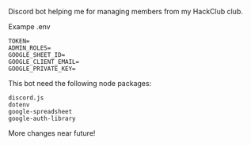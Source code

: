 Discord bot helping me for managing members from my HackClub club.

Exampe .env
```
TOKEN=
ADMIN_ROLES=
GOOGLE_SHEET_ID=
GOOGLE_CLIENT_EMAIL=
GOOGLE_PRIVATE_KEY=
```

This bot need the following node packages: 
```
discord.js
dotenv
google-spreadsheet
google-auth-library
```

More changes near future!
